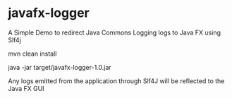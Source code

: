 # javafx-logger
A Simple Demo to redirect Java Commons Logging logs to Java FX using Slf4j

mvn clean install

java -jar target/javafx-logger-1.0.jar

Any logs emitted from the application through Slf4J will be reflected to the Java FX GUI
